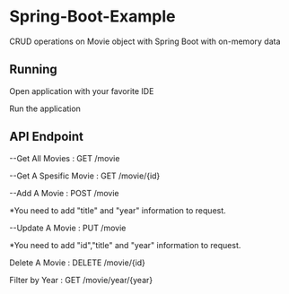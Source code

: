 # Spring-Boot-Example
CRUD operations on Movie object with Spring Boot with on-memory data

## Running

Open application with your favorite IDE

Run the application

## API Endpoint

--Get All Movies : GET /movie

--Get A Spesific Movie : GET /movie/{id}

--Add A Movie : POST /movie

*You need to add "title" and "year" information to request.

--Update A Movie : PUT /movie

*You need to add "id","title" and "year" information to request.

Delete A Movie : DELETE /movie/{id}

Filter by Year : GET /movie/year/{year}



